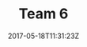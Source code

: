---
title: "Team 6"
site_link: "http://web.team6-games.com/site/"
description: "Known for always delivering more than our clients ask for."
location: "Assen"
active: true
active_from: "2001-01-01"
active_to: ""
tags: []
date: "2017-05-18T11:31:23Z"
---